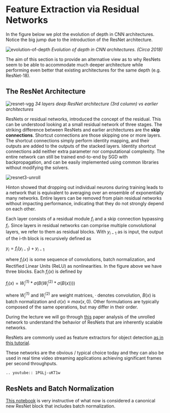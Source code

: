 # Feature Extraction via Residual Networks

In the figure below we plot the evolution of depth in CNN architectures. Notice the big jump due to the introduction of the ResNet architecture. 

![evolution-of-depth](images/evolution-of-depth.png)
_Evolution of depth in CNN architectures. (Circa 2018)_ 

The aim of this section is to provide an alternative view as to why ResNets seem to be able to accommodate much deeper architecture while performing even better that existing architectures for the same depth (e.g. ResNet-18).

## The ResNet Architecture

![resnet-vgg](images/resnet-vgg.png)
*34 layers deep ResNet architecture (3rd column) vs earlier architectures*

ResNets or residual networks, introduced the concept of the residual. This can be understood looking at a small residual network of three stages. The striking difference between ResNets and earlier architectures are the **skip connections**. Shortcut connections are those skipping one or more layers. The shortcut connections simply perform identity mapping, and their outputs are added to the outputs of the stacked layers. Identity shortcut connections add neither extra parameter nor computational complexity. The entire network can still be trained end-to-end by SGD with backpropagation, and can be easily implemented using common libraries without modifying the solvers.

![resnet3-unroll](images/resnet3-unroll.png)

Hinton showed that dropping out individual neurons during training leads to a network that is equivalent to averaging over an ensemble of exponentially many networks. Entire layers can be removed from plain residual networks without impacting performance, indicating that they do not strongly depend on each other. 

Each layer consists of a residual module $f_i$ and a skip connection bypassing $f_i$. Since layers in residual networks can comprise multiple convolutional layers, we refer to them as residual blocks. With $y_{i-1}$ as is input, the output of the i-th block is recursively defined as

$y_i = f_i(y_{i−1}) + y_{i−1}$

where $f_i(x)$ is some sequence of convolutions, batch normalization, and Rectified Linear Units
(ReLU) as nonlinearities. In the figure above we have three blocks. Each $f_i(x)$ is defined by

$f_i(x) = W_i^{(1)} * \sigma(B (W_i^{(2)} * \sigma(B(x))))$

where $W_i^{(1)}$ and $W_i^{(2)}$ are weight matrices, · denotes convolution, $B(x)$ is batch normalization and
$\sigma(x) ≡ max(x, 0)$. Other formulations are typically composed of the same operations, but may differ
in their order.

During the lecture we will go through [this](https://arxiv.org/pdf/1605.06431.pdf) paper analysis of the unrolled network to understand the behavior of ResNets that are inherently scalable networks. 

ResNets are commonly used as feature extractors for object detection [as in this tutorial](https://kaiminghe.github.io/icml16tutorial/icml2016_tutorial_deep_residual_networks_kaiminghe.pdf). 

These networks are the obvious / typical choice today and they can also be used in real time video streaming applications achieving significant frames per second throughputs. 

```{eval-rst}
.. youtube:: 1PGLj-uKT1w
```

## ResNets and Batch Normalization

[This notebook](https://colab.research.google.com/github/davidcpage/cifar10-fast/blob/master/batch_norm_post.ipynb) is very instructive of what now is considered a canonical new ResNet block that includes batch normalization.

